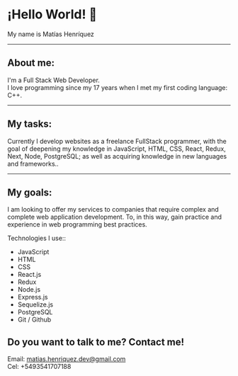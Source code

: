 # ¡Hello World! 👋 <br />

My name is Matías Henríquez
<hr />

## About me: <br />
I'm a Full Stack Web Developer. <br />
I love programming since my 17 years when I met my first coding language: C++. <br />
<hr />

## My tasks: <br />
Currently I develop websites as a freelance FullStack programmer, with the goal of deepening my knowledge in JavaScript, HTML, CSS, React, Redux, Next, Node, PostgreSQL; as well as acquiring knowledge in new languages and frameworks..

<hr />

## My goals: <br />
I am looking to offer my services to companies that require complex and complete web application development. To, in this way, gain practice and experience in web programming best practices.

Technologies I use::
- JavaScript
- HTML
- CSS
- React.js
- Redux
- Node.js
- Express.js
- Sequelize.js
- PostgreSQL
- Git / Github

## Do you want to talk to me? Contact me!

Email: matias.henriquez.dev@gmail.com <br />
Cel: +5493541707188

<!--
**MatHenriquez/MatHenriquez** is a ✨ _special_ ✨ repository because its `README.md` (this file) appears on your GitHub profile.

Here are some ideas to get you started:

- 🔭 I’m currently working on ...
- 🌱 I’m currently learning ...
- 👯 I’m looking to collaborate on ...
- 🤔 I’m looking for help with ...
- 💬 Ask me about ...
- 📫 How to reach me: ...
- 😄 Pronouns: ...
- ⚡ Fun fact: ...
-->
